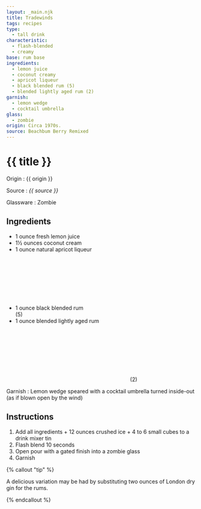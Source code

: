 ```yaml
---
layout: _main.njk
title: Tradewinds
tags: recipes
type:
  - tall drink
characteristic:
  - flash-blended
  - creamy
base: rum base
ingredients:
  - lemon juice
  - coconut creamy
  - apricot liqueur
  - black blended rum (5)
  - blended lightly aged rum (2)
garnish:
  - lemon wedge
  - cocktail umbrella
glass:
  - zombie
origin: Circa 1970s.
source: Beachbum Berry Remixed 
---
```


<!-- markdownlint-disable MD025 -->
# {{ title }}
<!-- markdownlint-disable MD025 -->

Origin
  : {{ origin }}

Source
  : <cite>{{ source }}</cite>

Glassware
  : Zombie

## Ingredients

- 1 ounce fresh lemon juice
- 1&frac12; ounces coconut cream
- 1 ounce natural apricot liqueur
- 1 ounce black blended rum<icon-l space="1em"><span class="with-icon"><svg class="icon"><use href="/assets/images/icons/circle-5.svg#circle-5"></use></svg><span class="sr-only">(5)</span></span></icon-l>
- 1 ounce blended lightly aged rum<icon-l space="1em"><span class="with-icon"><svg class="icon"><use href="/assets/images/icons/circle-2.svg#circle-2"></use></svg><span class="sr-only">(2)</span></span></icon-l>

Garnish
  : Lemon wedge speared with a cocktail umbrella turned inside-out (as if blown open by the wind)

## Instructions

1. Add all ingredients + 12 ounces crushed ice + 4 to 6 small cubes to a drink mixer tin
2. Flash blend 10 seconds
3. Open pour with a gated finish into a zombie glass
4. Garnish

<!-- markdownlint-disable MD012 -->

{% callout "tip" %}
<!-- markdownlint-enable MD012 -->

  A delicious variation may be had by substituting two ounces of London dry gin for the rums.

{% endcallout %}
